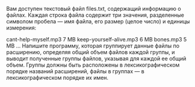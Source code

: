 Вам доступен текстовый файл files.txt, содержащий информацию о файлах. Каждая строка файла содержит три значения, разделенные символом пробела — имя файла, его размер (целое число) и единицы измерения:

cant-help-myself.mp3 7 MB
keep-yourself-alive.mp3 6 MB
bones.mp3 5 MB
...
Напишите программу, которая группирует данные файлы по расширению, определяя общий объем файлов каждой группы, и выводит полученные группы файлов, указывая для каждой ее общий объем. Группы должны быть расположены в лексикографическом порядке названий расширений, файлы в группах — в лексикографическом порядке их имен.
